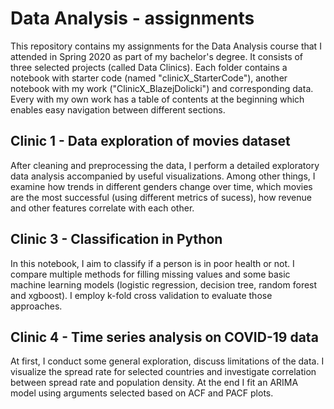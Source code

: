 # Data Analysis - assignments
This repository contains my assignments for the Data Analysis course that I attended in Spring 2020 as part of my bachelor's degree. It consists of three selected projects (called Data Clinics). Each folder contains a notebook with starter code (named "clinicX_StarterCode"), another notebook with my work ("ClinicX_BlazejDolicki") and corresponding data. Every  with my own work has a table of contents at the beginning which enables easy navigation between different sections.

## Clinic 1 - Data exploration of movies dataset
After cleaning and preprocessing the data, I perform a detailed exploratory data analysis accompanied by useful visualizations. Among other things, I examine how trends in different genders change over time, which movies are the most successful (using different metrics of sucess), how revenue and other features correlate with each other. 

## Clinic 3 - Classification in Python
In this notebook, I aim to classify if a person is in poor health or not. I compare multiple methods for filling missing values and some basic machine learning models (logistic regression, decision tree, random forest and xgboost). I employ k-fold cross validation to evaluate those approaches.

## Clinic 4 - Time series analysis on COVID-19 data
At first, I conduct some general exploration, discuss limitations of the data. I visualize the spread rate for selected countries and investigate correlation between spread rate and population density. At the end I fit an ARIMA model using arguments selected based on ACF and PACF plots.